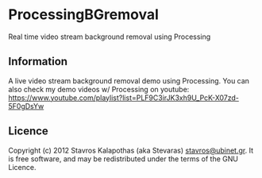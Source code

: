 # ProcessingBGremoval

Real time video stream background removal using Processing

## Information

A live video stream background removal demo using Processing. You can also check my demo videos w/ Processing on youtube: https://www.youtube.com/playlist?list=PLF9C3irJK3xh9U_PcK-X07zd-5F0gDsYw

## Licence

Copyright (c) 2012 Stavros Kalapothas (aka Stevaras) <stavros@ubinet.gr>.
It is free software, and may be redistributed under the terms of the GNU Licence.
